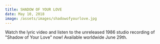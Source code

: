 ```yaml
---
title: SHADOW OF YOUR LOVE
date: May 10, 2018
image: /assets/images/shadowofyourlove.jpg
---
```





Watch the lyric video and listen to the unreleased 1986 studio recording of "Shadow of Your Love" now!  Available worldwide June 29th.